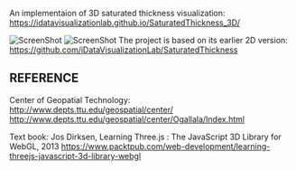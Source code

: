 An implementaion of 3D saturated thickness visualization: https://idatavisualizationlab.github.io/SaturatedThickness_3D/

![ScreenShot](
https://github.com/iDataVisualizationLab/SaturatedThickness_3D/blob/master/media/ST_3D.png)
![ScreenShot](
https://github.com/iDataVisualizationLab/SaturatedThickness_3D/blob/master/media/ST_2.png)
The project is based on its earlier 2D version:
https://github.com/iDataVisualizationLab/SaturatedThickness


## REFERENCE

Center of Geopatial Technology:  
http://www.depts.ttu.edu/geospatial/center/
http://www.depts.ttu.edu/geospatial/center/Ogallala/Index.html

Text book: Jos Dirksen, Learning Three.js : The JavaScript 3D Library for WebGL, 2013
https://www.packtpub.com/web-development/learning-threejs-javascript-3d-library-webgl

